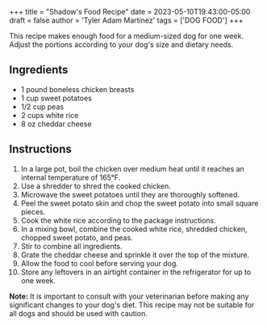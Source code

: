 +++
title = "Shadow's Food Recipe"
date = 2023-05-10T19:43:00-05:00
draft = false
author = 'Tyler Adam Martinez'
tags = ['DOG FOOD']
+++

This recipe makes enough food for a medium-sized dog for one week.
 Adjust the portions according to your dog's size and dietary needs.

## Ingredients

- 1 pound boneless chicken breasts
- 1 cup sweet potatoes
- 1/2 cup peas
- 2 cups white rice
- 8 oz cheddar cheese

## Instructions

1. In a large pot, boil the chicken over medium heat until
 it reaches an internal temperature of 165°F.
2. Use a shredder to shred the cooked chicken.
3. Microwave the sweet potatoes until they are thoroughly softened.
4. Peel the sweet potato skin and chop the sweet potato into small
 square pieces.
5. Cook the white rice according to the package instructions.
6. In a mixing bowl, combine the cooked white rice, shredded chicken,
 chopped sweet potato, and peas.
7. Stir to combine all ingredients.
8. Grate the cheddar cheese and sprinkle it over the top of the mixture.
9. Allow the food to cool before serving your dog.
10. Store any leftovers in an airtight container in the refrigerator
 for up to one week.

**Note:** It is important to consult with your veterinarian before
 making any significant changes to your dog's diet.
 This recipe may not be suitable for all dogs and should be used with caution.
